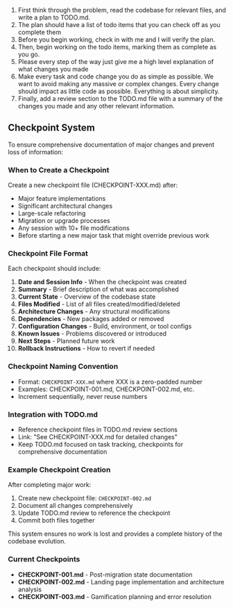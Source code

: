 1. First think through the problem, read the codebase for relevant files, and write a plan to TODO.md.
2. The plan should have a list of todo items that you can check off as you complete them
3. Before you begin working, check in with me and I will verify the plan.
4. Then, begin working on the todo items, marking them as complete as you go.
5. Please every step of the way just give me a high level explanation of what changes you made
6. Make every task and code change you do as simple as possible. We want to avoid making any massive or complex changes. Every change should impact as little code as possible. Everything is about simplicity.
7. Finally, add a review section to the TODO.md file with a summary of the changes you made and any other relevant information.

## Checkpoint System

To ensure comprehensive documentation of major changes and prevent loss of information:

### When to Create a Checkpoint

Create a new checkpoint file (CHECKPOINT-XXX.md) after:
- Major feature implementations
- Significant architectural changes
- Large-scale refactoring
- Migration or upgrade processes
- Any session with 10+ file modifications
- Before starting a new major task that might override previous work

### Checkpoint File Format

Each checkpoint should include:
1. **Date and Session Info** - When the checkpoint was created
2. **Summary** - Brief description of what was accomplished
3. **Current State** - Overview of the codebase state
4. **Files Modified** - List of all files created/modified/deleted
5. **Architecture Changes** - Any structural modifications
6. **Dependencies** - New packages added or removed
7. **Configuration Changes** - Build, environment, or tool configs
8. **Known Issues** - Problems discovered or introduced
9. **Next Steps** - Planned future work
10. **Rollback Instructions** - How to revert if needed

### Checkpoint Naming Convention

- Format: `CHECKPOINT-XXX.md` where XXX is a zero-padded number
- Examples: CHECKPOINT-001.md, CHECKPOINT-002.md, etc.
- Increment sequentially, never reuse numbers

### Integration with TODO.md

- Reference checkpoint files in TODO.md review sections
- Link: "See CHECKPOINT-XXX.md for detailed changes"
- Keep TODO.md focused on task tracking, checkpoints for comprehensive documentation

### Example Checkpoint Creation

After completing major work:
1. Create new checkpoint file: `CHECKPOINT-002.md`
2. Document all changes comprehensively
3. Update TODO.md review to reference the checkpoint
4. Commit both files together

This system ensures no work is lost and provides a complete history of the codebase evolution.

### Current Checkpoints

- **CHECKPOINT-001.md** - Post-migration state documentation
- **CHECKPOINT-002.md** - Landing page implementation and architecture analysis
- **CHECKPOINT-003.md** - Gamification planning and error resolution
